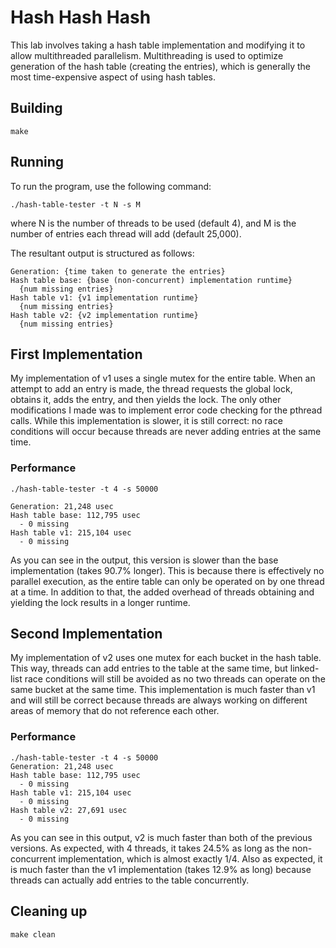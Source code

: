 # Hash Hash Hash
This lab involves taking a hash table implementation and modifying it to allow multithreaded parallelism. Multithreading is used to optimize generation of the hash table (creating the entries), which is generally the most time-expensive aspect of using hash tables.

## Building
```shell
make
```

## Running
To run the program, use the following command:
```shell
./hash-table-tester -t N -s M
```
where N is the number of threads to be used (default 4), and M is the number of entries each thread will add (default 25,000).

The resultant output is structured as follows:
```shell
Generation: {time taken to generate the entries}
Hash table base: {base (non-concurrent) implementation runtime}
  {num missing entries}
Hash table v1: {v1 implementation runtime}
  {num missing entries}
Hash table v2: {v2 implementation runtime}
  {num missing entries}
```

## First Implementation
My implementation of v1 uses a single mutex for the entire table. When an attempt to add an entry is made, the thread requests the global lock, obtains it, adds the entry, and then yields the lock. The only other modifications I made was to implement error code checking for the pthread calls. While this implementation is slower, it is still correct: no race conditions will occur because threads are never adding entries at the same time.

### Performance
```shell
./hash-table-tester -t 4 -s 50000

Generation: 21,248 usec
Hash table base: 112,795 usec
  - 0 missing
Hash table v1: 215,104 usec
  - 0 missing
```
As you can see in the output, this version is slower than the base implementation (takes 90.7% longer). This is because there is effectively no parallel execution, as the entire table can only be operated on by one thread at a time. In addition to that, the added overhead of threads obtaining and yielding the lock results in a longer runtime.

## Second Implementation
My implementation of v2 uses one mutex for each bucket in the hash table. This way, threads can add entries to the table at the same time, but linked-list race conditions will still be avoided as no two threads can operate on the same bucket at the same time. This implementation is much faster than v1 and will still be correct because threads are always working on different areas of memory that do not reference each other.

### Performance
```shell
./hash-table-tester -t 4 -s 50000
Generation: 21,248 usec
Hash table base: 112,795 usec
  - 0 missing
Hash table v1: 215,104 usec
  - 0 missing
Hash table v2: 27,691 usec
  - 0 missing
```
As you can see in this output, v2 is much faster than both of the previous versions. As expected, with 4 threads, it takes 24.5% as long as the non-concurrent implementation, which is almost exactly 1/4. Also as expected, it is much faster than the v1 implementation (takes 12.9% as long) because threads can actually add entries to the table concurrently.

## Cleaning up
```shell
make clean
```
